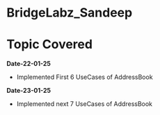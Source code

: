 # BridgeLabz_Sandeep
# Topic Covered

**Date-22-01-25** 
- Implemented First 6 UseCases of AddressBook
  
**Date-23-01-25** 
- Implemented next 7 UseCases of AddressBook
